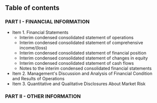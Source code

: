 ## Table of contents

### PART I - FINANCIAL INFORMATION
- Item 1. Financial Statements  
  - Interim condensed consolidated statement of operations  
  - Interim condensed consolidated statement of comprehensive income/(loss)  
  - Interim condensed consolidated statement of financial position  
  - Interim condensed consolidated statement of changes in equity  
  - Interim condensed consolidated statement of cash flows  
  - Notes to the interim condensed consolidated financial statements  
- Item 2. Management's Discussion and Analysis of Financial Condition and Results of Operations  
- Item 3. Quantitative and Qualitative Disclosures About Market Risk  

### PART II - OTHER INFORMATION
